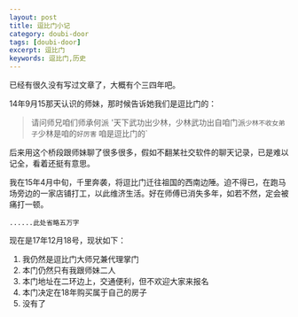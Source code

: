 ```yaml
---
layout: post
title: 逗比门小记
category: doubi-door
tags: [doubi-door]
excerpt: 逗比门
keywords: 逗比门,历史
---
```


已经有很久没有写过文章了，大概有个三四年吧。

14年9月15那天认识的师妹，那时候告诉她我们是逗比门的：
>请问师兄咱们师承何派
> '天下武功出少林，少林武功出自咱门派`
> 少林不收女弟子
> `少林是咱的`
> 好厉害
>` 咱是逗比门的`

后来用这个桥段跟师妹聊了很多很多，假如不翻某社交软件的聊天记录，已是难以记全，看着还挺有意思。

我在15年4月中旬，千里奔袭，将逗比门迁往祖国的西南边陲。迫不得已，在跑马场旁边的一家店铺打工，以此维济生活。好在师傅已消失多年，如若不然，定会被痛打一顿。

    ......此处省略五万字


现在是17年12月18号，现状如下：
1. 我仍然是逗比门大师兄兼代理掌门
2. 本门仍然只有我跟师妹二人
3. 本门地址在二环边上，交通便利，但不欢迎大家来报名
4. 本门决定在18年购买属于自己的房子
5. 没有了
